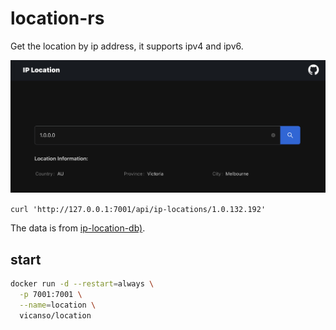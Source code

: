 # location-rs

Get the location by ip address, it supports ipv4 and ipv6.

![](./assets/ip-location.png)

`curl 'http://127.0.0.1:7001/api/ip-locations/1.0.132.192'`


The data is from [ip-location-db)](https://github.com/sapics/ip-location-db).
## start

```bash
docker run -d --restart=always \
  -p 7001:7001 \
  --name=location \
  vicanso/location
```
